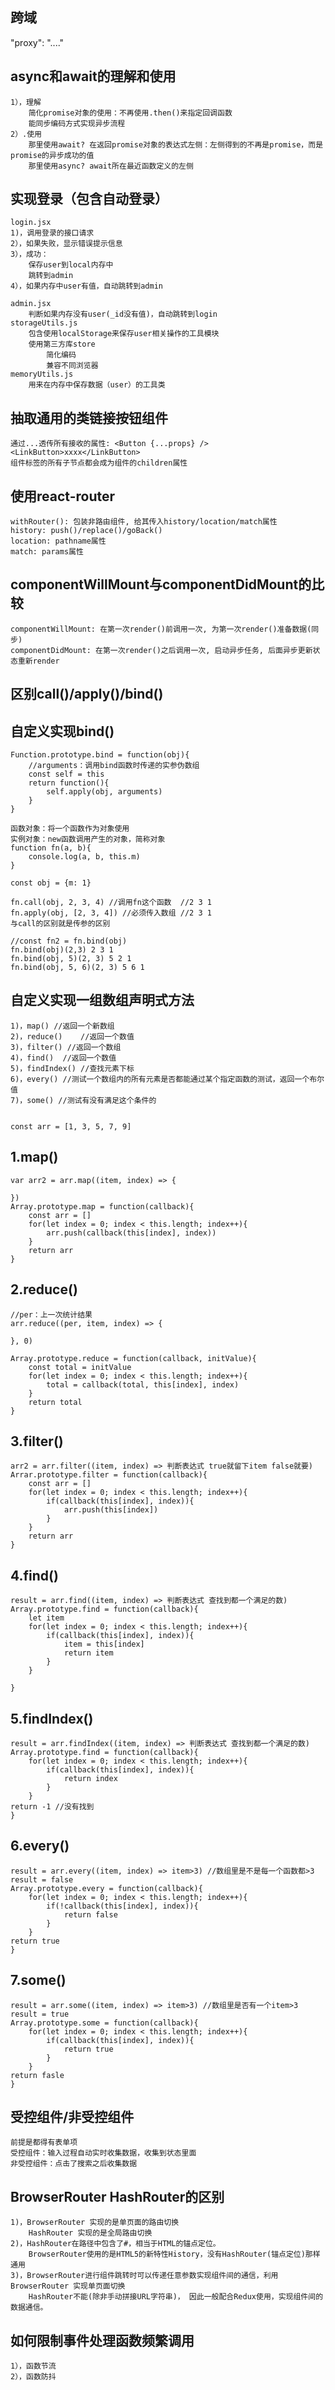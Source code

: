 ## 跨域
   "proxy": "...."

## async和await的理解和使用
    1），理解
        简化promise对象的使用：不再使用.then()来指定回调函数
        能同步编码方式实现异步流程
    2）.使用
        那里使用await? 在返回promise对象的表达式左侧：左侧得到的不再是promise，而是promise的异步成功的值
        那里使用async? await所在最近函数定义的左侧
## 实现登录（包含自动登录）
    login.jsx
    1)，调用登录的接口请求
    2），如果失败，显示错误提示信息
    3），成功：
        保存user到local内存中
        跳转到admin
    4），如果内存中user有值，自动跳转到admin

    admin.jsx
        判断如果内存没有user(_id没有值)，自动跳转到login
    storageUtils.js
        包含使用localStorage来保存user相关操作的工具模块
        使用第三方库store 
            简化编码
            兼容不同浏览器
    memoryUtils.js
        用来在内存中保存数据（user）的工具类

## 抽取通用的类链接按钮组件
    通过...透传所有接收的属性: <Button {...props} />    <LinkButton>xxxx</LinkButton>
    组件标签的所有子节点都会成为组件的children属性

## 使用react-router
    withRouter(): 包装非路由组件, 给其传入history/location/match属性
    history: push()/replace()/goBack()
    location: pathname属性
    match: params属性
## componentWillMount与componentDidMount的比较
    componentWillMount: 在第一次render()前调用一次, 为第一次render()准备数据(同步)
    componentDidMount: 在第一次render()之后调用一次, 启动异步任务, 后面异步更新状态重新render

## 区别call()/apply()/bind()
## 自定义实现bind()

    Function.prototype.bind = function(obj){
        //arguments：调用bind函数时传递的实参伪数组
        const self = this
        return function(){
            self.apply(obj, arguments)
        }
    }

    函数对象：将一个函数作为对象使用
    实例对象：new函数调用产生的对象，简称对象
    function fn(a, b){
        console.log(a, b, this.m)
    }

    const obj = {m: 1}

    fn.call(obj, 2, 3, 4) //调用fn这个函数  //2 3 1
    fn.apply(obj, [2, 3, 4]) //必须传入数组 //2 3 1  
    与call的区别就是传参的区别

    //const fn2 = fn.bind(obj)
    fn.bind(obj)(2,3) 2 3 1
    fn.bind(obj, 5)(2, 3) 5 2 1
    fn.bind(obj, 5, 6)(2, 3) 5 6 1
## 自定义实现一组数组声明式方法
    1)，map() //返回一个新数组
    2)，reduce()    //返回一个数值
    3)，filter() //返回一个数组
    4)，find()  //返回一个数值
    5)，findIndex() //查找元素下标
    6)，every() //测试一个数组内的所有元素是否都能通过某个指定函数的测试，返回一个布尔值
    7)，some() //测试有没有满足这个条件的

   
    const arr = [1, 3, 5, 7, 9] 
## 1.map()
    var arr2 = arr.map((item, index) => {

    })
    Array.prototype.map = function(callback){
        const arr = []
        for(let index = 0; index < this.length; index++){
            arr.push(callback(this[index], index))
        }
        return arr
    }
## 2.reduce()
    //per：上一次统计结果
    arr.reduce((per, item, index) => {

    }, 0)

    Array.prototype.reduce = function(callback, initValue){
        const total = initValue
        for(let index = 0; index < this.length; index++){
            total = callback(total, this[index], index)
        }
        return total
    }
## 3.filter()
    arr2 = arr.filter((item, index) => 判断表达式 true就留下item false就要)
    Arrar.prototype.filter = function(callback){
        const arr = []
        for(let index = 0; index < this.length; index++){
            if(callback(this[index], index)){
                arr.push(this[index])
            }
        }
        return arr
    }
## 4.find()
    result = arr.find((item, index) => 判断表达式 查找到都一个满足的数)
    Array.prototype.find = function(callback){
        let item
        for(let index = 0; index < this.length; index++){
            if(callback(this[index], index)){
                item = this[index]
                return item
            }
        }
        
    }
## 5.findIndex()
    result = arr.findIndex((item, index) => 判断表达式 查找到都一个满足的数)
    Array.prototype.find = function(callback){
        for(let index = 0; index < this.length; index++){
            if(callback(this[index], index)){
                return index
            }
        }
    return -1 //没有找到
    }
## 6.every() 
    result = arr.every((item, index) => item>3) //数组里是不是每一个函数都>3  result = false
    Array.prototype.every = function(callback){
        for(let index = 0; index < this.length; index++){
            if(!callback(this[index], index)){
                return false
            }
        }
    return true
    }
## 7.some()

    result = arr.some((item, index) => item>3) //数组里是否有一个item>3 result = true
    Array.prototype.some = function(callback){
        for(let index = 0; index < this.length; index++){
            if(callback(this[index], index)){
                return true
            }
        }
    return fasle
    }
## 受控组件/非受控组件
    前提是都得有表单项
    受控组件：输入过程自动实时收集数据，收集到状态里面
    非受控组件：点击了搜索之后收集数据

## BrowserRouter  HashRouter的区别
    1)，BrowserRouter 实现的是单页面的路由切换
        HashRouter 实现的是全局路由切换
    2)，HashRouter在路径中包含了#，相当于HTML的锚点定位。
        BrowserRouter使用的是HTML5的新特性History，没有HashRouter(锚点定位)那样通用
    3)，BrowserRouter进行组件跳转时可以传递任意参数实现组件间的通信，利用BrowserRouter 实现单页面切换
        HashRouter不能(除非手动拼接URL字符串)， 因此一般配合Redux使用，实现组件间的数据通信。
## 如何限制事件处理函数频繁调用
    1），函数节流
    2），函数防抖
        